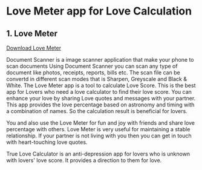 # Love Meter app for Love Calculation


## 1. Love Meter

[Download Love Meter](https://play.google.com/store/apps/details?id=com.smartappspro.lovemeter)

Document Scanner is a image scanner application that make your phone to scan documents Using Document Scanner you can scan any type of document like photos, receipts, reports, bills etc. The scan file can be convertd in different scan modes that is Sharpen, Greyscale and Black & White.
The Love Meter app is a tool to calculate Love Score. This is the best app for Lovers who need a love calculator to find their love score.
You can enhance your love by sharing Love quotes and messages with your partner.
This app provides the love percentage based on astronomy and timing with a combination of names. So the calculation result is beneficial for lovers.

You and also use the Love Meter for fun and joy with friends and share love percentage with others.
Love Meter is very useful for maintaining a stable relationship. If your partner is not living with you then you can get in touch with heart-touching love quotes.

True Love Calculator is an anti-depression app for lovers who is unknown with lovers' love score. It provides a direction to them for love.

